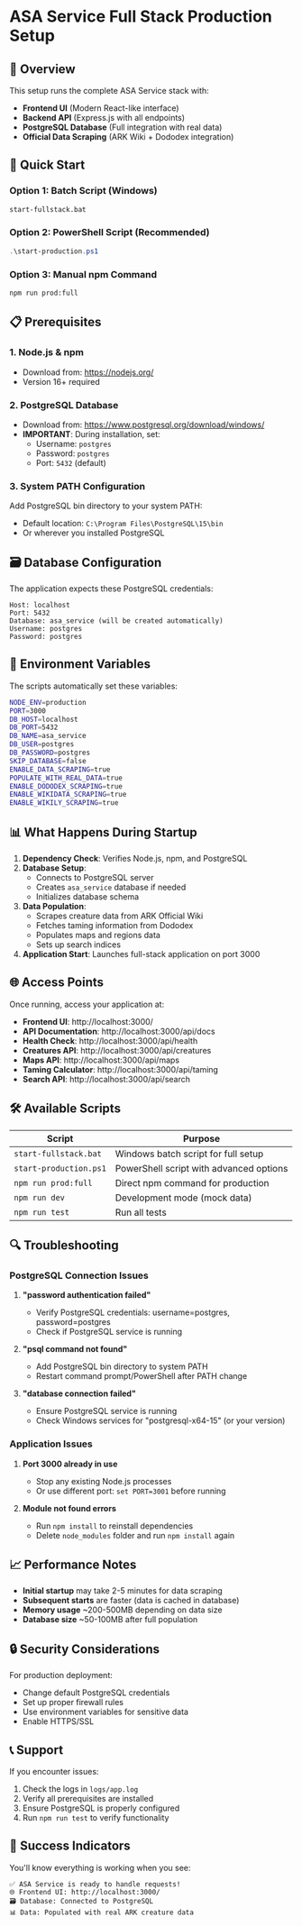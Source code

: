 # ASA Service Full Stack Production Setup

## 🎯 Overview

This setup runs the complete ASA Service stack with:
- **Frontend UI** (Modern React-like interface)
- **Backend API** (Express.js with all endpoints)
- **PostgreSQL Database** (Full integration with real data)
- **Official Data Scraping** (ARK Wiki + Dododex integration)

## 🚀 Quick Start

### Option 1: Batch Script (Windows)
```bash
start-fullstack.bat
```

### Option 2: PowerShell Script (Recommended)
```powershell
.\start-production.ps1
```

### Option 3: Manual npm Command
```bash
npm run prod:full
```

## 📋 Prerequisites

### 1. Node.js & npm
- Download from: https://nodejs.org/
- Version 16+ required

### 2. PostgreSQL Database
- Download from: https://www.postgresql.org/download/windows/
- **IMPORTANT**: During installation, set:
  - Username: `postgres`
  - Password: `postgres`
  - Port: `5432` (default)

### 3. System PATH Configuration
Add PostgreSQL bin directory to your system PATH:
- Default location: `C:\Program Files\PostgreSQL\15\bin`
- Or wherever you installed PostgreSQL

## 🗃️ Database Configuration

The application expects these PostgreSQL credentials:
```
Host: localhost
Port: 5432
Database: asa_service (will be created automatically)
Username: postgres
Password: postgres
```

## 🔧 Environment Variables

The scripts automatically set these variables:

```bash
NODE_ENV=production
PORT=3000
DB_HOST=localhost
DB_PORT=5432
DB_NAME=asa_service
DB_USER=postgres
DB_PASSWORD=postgres
SKIP_DATABASE=false
ENABLE_DATA_SCRAPING=true
POPULATE_WITH_REAL_DATA=true
ENABLE_DODODEX_SCRAPING=true
ENABLE_WIKIDATA_SCRAPING=true
ENABLE_WIKILY_SCRAPING=true
```

## 📊 What Happens During Startup

1. **Dependency Check**: Verifies Node.js, npm, and PostgreSQL
2. **Database Setup**: 
   - Connects to PostgreSQL server
   - Creates `asa_service` database if needed
   - Initializes database schema
3. **Data Population**:
   - Scrapes creature data from ARK Official Wiki
   - Fetches taming information from Dododex
   - Populates maps and regions data
   - Sets up search indices
4. **Application Start**: Launches full-stack application on port 3000

## 🌐 Access Points

Once running, access your application at:

- **Frontend UI**: http://localhost:3000/
- **API Documentation**: http://localhost:3000/api/docs
- **Health Check**: http://localhost:3000/api/health
- **Creatures API**: http://localhost:3000/api/creatures
- **Maps API**: http://localhost:3000/api/maps
- **Taming Calculator**: http://localhost:3000/api/taming
- **Search API**: http://localhost:3000/api/search

## 🛠️ Available Scripts

| Script | Purpose |
|--------|---------|
| `start-fullstack.bat` | Windows batch script for full setup |
| `start-production.ps1` | PowerShell script with advanced options |
| `npm run prod:full` | Direct npm command for production |
| `npm run dev` | Development mode (mock data) |
| `npm run test` | Run all tests |

## 🔍 Troubleshooting

### PostgreSQL Connection Issues

1. **"password authentication failed"**
   - Verify PostgreSQL credentials: username=postgres, password=postgres
   - Check if PostgreSQL service is running

2. **"psql command not found"**
   - Add PostgreSQL bin directory to system PATH
   - Restart command prompt/PowerShell after PATH change

3. **"database connection failed"**
   - Ensure PostgreSQL service is running
   - Check Windows services for "postgresql-x64-15" (or your version)

### Application Issues

1. **Port 3000 already in use**
   - Stop any existing Node.js processes
   - Or use different port: `set PORT=3001` before running

2. **Module not found errors**
   - Run `npm install` to reinstall dependencies
   - Delete `node_modules` folder and run `npm install` again

## 📈 Performance Notes

- **Initial startup** may take 2-5 minutes for data scraping
- **Subsequent starts** are faster (data is cached in database)
- **Memory usage** ~200-500MB depending on data size
- **Database size** ~50-100MB after full population

## 🔒 Security Considerations

For production deployment:
- Change default PostgreSQL credentials
- Set up proper firewall rules
- Use environment variables for sensitive data
- Enable HTTPS/SSL

## 📞 Support

If you encounter issues:
1. Check the logs in `logs/app.log`
2. Verify all prerequisites are installed
3. Ensure PostgreSQL is properly configured
4. Run `npm run test` to verify functionality

## 🎉 Success Indicators

You'll know everything is working when you see:
```
✅ ASA Service is ready to handle requests!
🌐 Frontend UI: http://localhost:3000/
🗃️ Database: Connected to PostgreSQL
📊 Data: Populated with real ARK creature data
```
